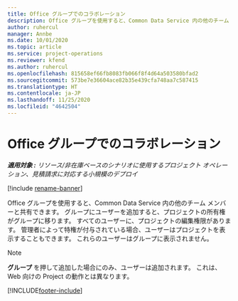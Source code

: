 ```yaml
---
title: Office グループでのコラボレーション
description: Office グループを使用すると、Common Data Service 内の他のチーム メンバーと共有できます。
author: ruhercul
manager: Annbe
ms.date: 10/01/2020
ms.topic: article
ms.service: project-operations
ms.reviewer: kfend
ms.author: ruhercul
ms.openlocfilehash: 815658ef66fb8083fb066f8f4d64a503580bfad2
ms.sourcegitcommit: 573be7e36604ace82b35e439cfa748aa7c587415
ms.translationtype: HT
ms.contentlocale: ja-JP
ms.lasthandoff: 11/25/2020
ms.locfileid: "4642504"
---
```

# <a name="collaboration-with-office-groups"></a>Office グループでのコラボレーション

_**適用対象 :** リソース/非在庫ベースのシナリオに使用するプロジェクト オペレーション、見積請求に対応する小規模のデプロイ_

[!include [rename-banner](~/includes/cc-data-platform-banner.md)]

Office グループを使用すると、Common Data Service 内の他のチーム メンバーと共有できます。 グループにユーザーを追加すると、プロジェクトの所有権がグループに移ります。 すべてのユーザーに、プロジェクトの編集権限があります。 管理者によって特権が付与されている場合、ユーザーはプロジェクトを表示することもできます。 これらのユーザーはグループに表示されません。

> [!NOTE] 
> **グループ** を押して追加した場合にのみ、ユーザーは追加されます。 これは、Web 向けの Project の動作とは異なります。 



[!INCLUDE[footer-include](../includes/footer-banner.md)]